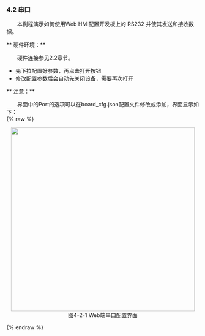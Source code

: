 ### 4.2 串口

&emsp;&emsp;本例程演示如何使用Web HMI配置开发板上的 RS232 并使其发送和接收数据。  

** 硬件环境：**

&emsp;&emsp;硬件连接参见2.2章节。


- 先下拉配置好参数，再点击打开按钮
- 修改配置参数后会自动先关闭设备，需要再次打开

** 注意：**    

&emsp;&emsp;界面中的Port的选项可以在board_cfg.json配置文件修改或添加，界面显示如下：  
{% raw %}
<div  align="center" >
<img src="/imagech/WEB-RS232.png",alt="cover", width=480 >
</div>
<div align="center" > 图4-2-1 Web端串口配置界面 </div>
<p></p>
{% endraw %}  
